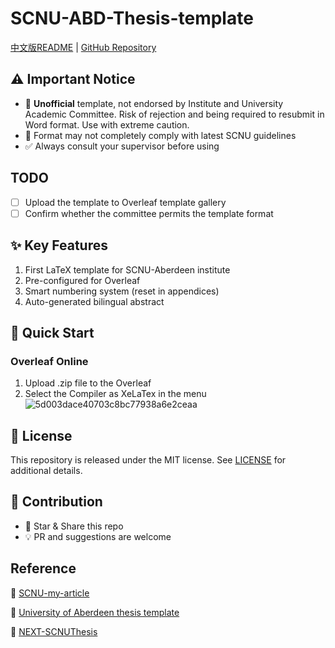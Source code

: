 # SCNU-ABD-Thesis-template

[中文版README](READMEzh.md) | [GitHub Repository](https://github.com/kikixiong/SCNU-ABD-Thesis-template)

## ⚠️ Important Notice
- 🔴 **Unofficial** template, not endorsed by Institute and University Academic Committee. Risk of rejection and being required to resubmit in Word format. Use with extreme caution.
- 📝 Format may not completely comply with latest SCNU guidelines  
- ✅ Always consult your supervisor before using  



## TODO
- [ ] Upload the template to Overleaf template gallery
- [ ] Confirm whether the committee permits the template format

## ✨ Key Features
1. First LaTeX template for SCNU-Aberdeen institute
2. Pre-configured for Overleaf
3. Smart numbering system (reset in appendices)
4. Auto-generated bilingual abstract


## 🚀 Quick Start
### Overleaf Online
1. Upload .zip file to the Overleaf
2. Select the Compiler as XeLaTex in the menu![5d003dace40703c8bc77938a6e2ceaa](https://github.com/user-attachments/assets/6e8e2bef-be06-4783-b858-af35c05705b3)



## 📜 License
This repository is released under the MIT license. See [LICENSE](https://github.com/kikixiong/SCNU-ABD-Thesis-template/blob/main/LICENSE) for additional details.

## 🤝 Contribution
- 🌟 Star & Share this repo
- 💡 PR and suggestions are welcome

## Reference

🔗 [SCNU-my-article](https://www.overleaf.com/latex/templates/scnu-my-article/jkbbvhnddtsw)

🔗 [University of Aberdeen thesis template](https://www.overleaf.com/latex/templates/university-of-aberdeen-thesis-template/jzrbyqmggygd)

🔗 [NEXT-SCNUThesis](https://github.com/FaterYU/NEXT-SCNUThesis)
